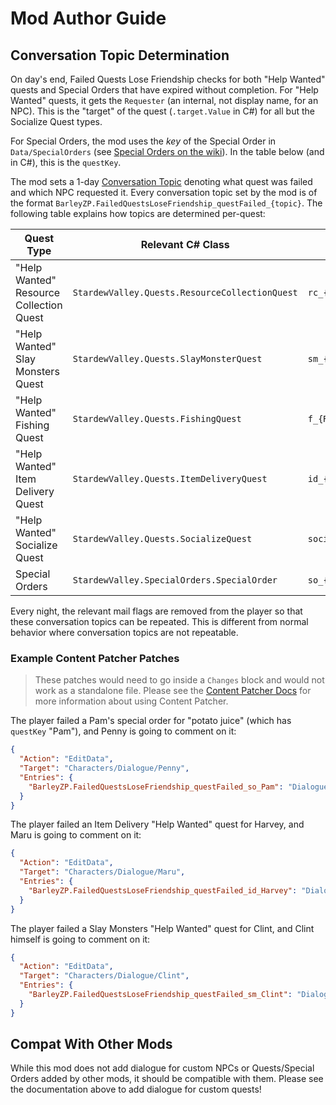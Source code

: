 # Mod Author Guide

## Conversation Topic Determination

On day's end, Failed Quests Lose Friendship checks for both "Help Wanted" quests and Special Orders that have expired
without completion. For "Help Wanted" quests, it gets the `Requester` (an internal, not display name, for an NPC).
This is the "target" of the quest (`.target.Value` in C#) for all but the Socialize Quest types.

For Special Orders, the mod uses the *key* of the Special Order in `Data/SpecialOrders` (see [Special Orders on the wiki](https://stardewvalleywiki.com/Modding:Special_orders)).
In the table below (and in C#), this is the `questKey`.

The mod sets a 1-day [Conversation Topic](https://stardewvalleywiki.com/Modding:Dialogue#Conversation_topics)
denoting what quest was failed and which NPC requested it.
Every conversation topic set by the mod is of the format `BarleyZP.FailedQuestsLoseFriendship_questFailed_{topic}`. The following
table explains how topics are determined per-quest:

| Quest Type                              | Relevant C# Class                              | Topic            |
|-----------------------------------------|------------------------------------------------|------------------|
| "Help Wanted" Resource Collection Quest | `StardewValley.Quests.ResourceCollectionQuest` | `rc_{Requester}` |
| "Help Wanted" Slay Monsters Quest       | `StardewValley.Quests.SlayMonsterQuest`        | `sm_{Requester}` |
| "Help Wanted" Fishing Quest             | `StardewValley.Quests.FishingQuest`            | `f_{Requester}`  |
| "Help Wanted" Item Delivery Quest       | `StardewValley.Quests.ItemDeliveryQuest`       | `id_{Requester}` |
| "Help Wanted" Socialize Quest           | `StardewValley.Quests.SocializeQuest`          | `socialize`      |
| Special Orders                          | `StardewValley.SpecialOrders.SpecialOrder`     | `so_{questKey}`  |

Every night, the relevant mail flags are removed from the player so that these conversation topics can be repeated.
This is different from normal behavior where conversation topics are not repeatable.

### Example Content Patcher Patches

> These patches would need to go inside a `Changes` block and would not work as a standalone file. Please see the [Content Patcher Docs](https://github.com/Pathoschild/StardewMods/blob/develop/ContentPatcher/docs/author-guide.md)
> for more information about using Content Patcher.

The player failed a Pam's special order for "potato juice" (which has `questKey` "Pam"), and Penny is going to comment on it:

```json
{
  "Action": "EditData",
  "Target": "Characters/Dialogue/Penny",
  "Entries": {
    "BarleyZP.FailedQuestsLoseFriendship_questFailed_so_Pam": "Dialogue Here"
  }
}
```

The player failed an Item Delivery "Help Wanted" quest for Harvey, and Maru is going to comment on it:

```json
{
  "Action": "EditData",
  "Target": "Characters/Dialogue/Maru",
  "Entries": {
    "BarleyZP.FailedQuestsLoseFriendship_questFailed_id_Harvey": "Dialogue Here"
  }
}
```

The player failed a Slay Monsters "Help Wanted" quest for Clint, and Clint himself is going to comment on it:

```json
{
  "Action": "EditData",
  "Target": "Characters/Dialogue/Clint",
  "Entries": {
    "BarleyZP.FailedQuestsLoseFriendship_questFailed_sm_Clint": "Dialogue Here"
  }
}
```

## Compat With Other Mods

While this mod does not add dialogue for custom NPCs or Quests/Special Orders added by other mods,
it should be compatible with them. Please see the documentation above to add dialogue for custom quests!
